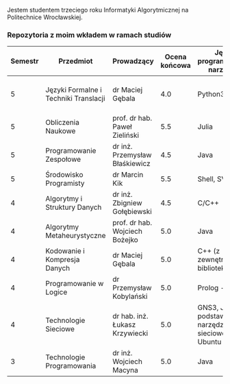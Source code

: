 Jestem studentem trzeciego roku Informatyki Algorytmicznej na Politechnice Wrocławskiej.

### Repozytoria z moim wkładem w ramach studiów

| Semestr | Przedmiot | Prowadzący | Ocena końcowa | Język programowania, narzędzia| Link do repozytorium |
| --- | --- | --- | --- | --- | --- |
| 5 | Języki Formalne i Techniki Translacji | dr Maciej Gębala | 4.0 | Python3, SLY | [JFTT_Kompilator](https://github.com/Swmar23/JFTT_Kompilator) (30 miejsce na 66 zgłoszonych kompilatorów)|
| 5 | Obliczenia Naukowe | prof. dr hab. Paweł Zieliński | 5.5 | Julia | [obliczenia-naukowe](https://github.com/Swmar23/obliczenia-naukowe) (metody numeryczne) |
| 5 | Programowanie Zespołowe | dr inż. Przemysław Błaśkiewicz | 4.5 | Java | [progzesp22/frontend](https://github.com/progzesp22/frontend) (zespół Frontend) |
| 5 | Środowisko Programisty | dr Marcin Kik | 5.5 | Shell, SVN, Git | [srodowisko-programisty](https://github.com/Swmar23/srodowisko-programisty) |
| 4 | Algorytmy i Struktury Danych | dr inż. Zbigniew Gołębiewski | 4.5 | C/C++ | [AiSD](https://github.com/Swmar23/AiSD) |
| 4 | Algorytmy Metaheurystyczne | prof. dr hab. Wojciech Bożejko | 5.0 | Java | [Dybol/AlgorytmyMeta](https://github.com/Dybol/AlgorytmyMeta) |
| 4 | Kodowanie i Kompresja Danych | dr Maciej Gębala | 5.0 | C++ (z zewnętrzną biblioteką) | [KiKD](https://github.com/Swmar23/KiKD) |
| 4 | Programowanie w Logice | dr Przemysław Kobylański | 5.0 | Prolog - SWIPL | [programowanie-w-logice](https://github.com/Swmar23/programowanie-w-logice) |
| 4 | Technologie Sieciowe | dr hab. inż. Łukasz Krzywiecki | 5.0 | GNS3, Java, podstawowe narzędzia sieciowe w Ubuntu | [technologie-sieciowe](https://github.com/Swmar23/technologie-sieciowe) 
| 3 | Technologie Programowania | dr inż. Wojciech Macyna | 5.0 | Java | [Krrer-uni/ChineseCheckers](https://github.com/Krrer-uni/ChineseCheckers) |
